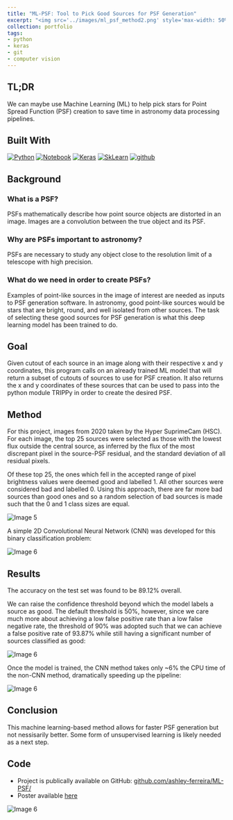 ```yaml
---
title: "ML-PSF: Tool to Pick Good Sources for PSF Generation"
excerpt: "<img src='../images/ml_psf_method2.png' style='max-width: 50%; display: inline-block;'>"
collection: portfolio
tags:
- python
- keras
- git
- computer vision
---
```


## TL;DR

We can maybe use Machine Learning (ML) to help pick stars for Point Spread Function (PSF) creation to save time in astronomy data processing pipelines. 

## Built With

[![Python][python]][python-url]
[![Notebook][notebook]][notebook-url] 
[![Keras][keras]][keras-url]
[![SkLearn][sklearn]][sklearn-url]
[![github][github]][github-url]

[github]: https://img.shields.io/badge/github-%23121011.svg?style=for-the-badge&logo=github&logoColor=white
[github-url]: https://github.com/

[python]: https://img.shields.io/badge/Python-3776AB?style=for-the-badge&logo=python&logoColor=white
[python-url]: https://www.python.org/

[notebook]: https://img.shields.io/badge/Made%20with-Jupyter-orange?style=for-the-badge&logo=Jupyter
[notebook-url]: https://jupyter.org/

[keras]: https://img.shields.io/badge/Keras-%23D00000.svg?style=for-the-badge&logo=Keras&logoColor=white
[keras-url]: https://keras.io/

[tensorflow]: https://img.shields.io/badge/TensorFlow-%23FF6F00.svg?style=for-the-badge&logo=TensorFlow&logoColor=white
[tensorflow-url]: https://www.tensorflow.org/

[sklearn]: https://img.shields.io/badge/scikit--learn-%23F7931E.svg?style=for-the-badge&logo=scikit-learn&logoColor=white
[sklearn-url]: https://scikit-learn.org/

[vim]: https://img.shields.io/badge/VIM-%2311AB00.svg?style=for-the-badge&logo=vim&logoColor=white
[vim-url]: https://www.vim.org/


## Background

### What is a PSF?
PSFs mathematically describe how point source objects are distorted in an image. Images are a convolution between the true object and its PSF.

### Why are PSFs important to astronomy?
PSFs are necessary to study any object close to the resolution limit of a telescope with high precision.

### What do we need in order to create PSFs?
Examples of point-like sources in the image of interest are needed as inputs to PSF generation software. In astronomy, good point-like sources would be stars that are
bright, round, and well isolated from other sources. The task of selecting these good sources for PSF generation is
what this deep learning model has been trained to do. 

## Goal
Given cutout of each source in an image along with their respective x and y coordinates, this program calls on an already trained ML model that will return a subset of cutouts of sources to use for PSF creation. It also returns the x and y coordinates of these sources that can be used to pass into the python module TRIPPy in order to create the desired PSF. 

## Method

For this project, images from 2020 taken by the Hyper SuprimeCam (HSC). For each image, the top 25 sources were selected as those with
the lowest flux outside the central source, as inferred by the flux
of the most discrepant pixel in the source-PSF residual, and the
standard deviation of all residual pixels.


Of these top 25, the ones which fell in the accepted range of
pixel brightness values were deemed good and labelled 1. All
other sources were considered bad and labelled 0.
Using this approach, there are far more bad sources than good
ones and so a random selection of bad sources is made such
that the 0 and 1 class sizes are equal.


<img src="../../images/ml_psf_method1.png" alt="Image 5" style="max-width: 70%; display: inline-block;">

A simple 2D Convolutional Neural Network (CNN) was developed for
this binary classification problem:

<img src="../../images/ml_psf_method2.png" alt="Image 6" style="max-width: 70%; display: inline-block;">

## Results

The accuracy on the test set was found to be 89.12% overall. 

We can raise the confidence threshold beyond which the model
labels a source as good. The default threshold is 50%, however, since we care much more about achieving a low false positive rate than a low false negative rate, the threshold of 90% was adopted such that
we can achieve a false positive rate of 93.87% while still having a significant
number of sources classified as good:

<img src="../../images/ml_psf_results1.png" alt="Image 6" style="max-width: 60%; display: inline-block;">

Once the model is trained, the CNN method takes only ~6% the CPU time of the non-CNN method, dramatically speeding up the pipeline:

<img src="../../images/ml_psf_results2.png" alt="Image 6" style="max-width: 90%; display: inline-block;">


## Conclusion 

This machine learning-based method allows for faster PSF generation but not nessisarily better. Some form of unsupervised learning is likely needed as a next step.

## Code

- Project is publically available on GitHub: [github.com/ashley-ferreira/ML-PSF/](https://github.com/ashley-ferreira/ML-PSF/)
- Poster available [here](https://github.com/ashley-ferreira/ML-PSF/blob/main/PosterPresentations/CUPC22_poster_AshleyFerreira.pdf)

<img src="../../images/ml_psf_poster.jpg" alt="Image 6" style="max-width: 80%; display: inline-block;">